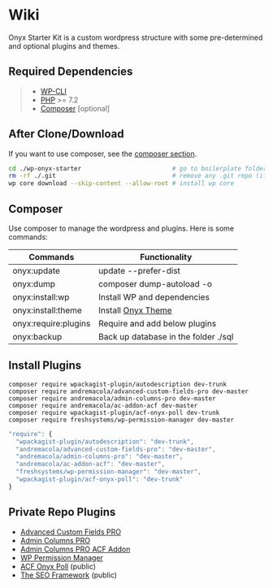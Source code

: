# Wiki

Onyx Starter Kit is a custom wordpress structure with some pre-determined and optional plugins and themes.

## Required Dependencies

> - [WP-CLI](https://wp-cli.org/#installing)
> - [PHP](https://www.php.net/manual/en/install.php) >= 7.2
> - [Composer](https://getcomposer.org/download/) [optional]

## After Clone/Download

If you want to use composer, see the [composer section](#composer).

```bash
cd ./wp-onyx-starter                         # go to boilerplate folder
rm -rf ./.git                                # remove any .git repo (if cloned)
wp core download --skip-content --allow-root # install wp core
```

## Composer

Use composer to manage the wordpress and plugins. Here is some commands:

| Commands             | Functionality                                                   |
|----------------------|-----------------------------------------------------------------|
| onyx:update          | update --prefer-dist                                            |
| onyx:dump            | composer dump-autoload -o                                       |
| onyx:install:wp      | Install WP and dependencies                                     |
| onyx:install:theme   | Install [Onyx Theme](https://github.com/andremacola/onyx-theme) |
| onyx:require:plugins | Require and add below plugins                                   |
| onyx:backup          | Back up database in the folder ./sql                            |

## Install Plugins

```shell
composer require wpackagist-plugin/autodescription dev-trunk
composer require andremacola/advanced-custom-fields-pro dev-master
composer require andremacola/admin-columns-pro dev-master
composer require andremacola/ac-addon-acf dev-master
composer require wpackagist-plugin/acf-onyx-poll dev-trunk
composer require freshsystems/wp-permission-manager dev-master
```

```js
"require": {
  "wpackagist-plugin/autodescription": "dev-trunk",
  "andremacola/advanced-custom-fields-pro": "dev-master",
  "andremacola/admin-columns-pro": "dev-master",
  "andremacola/ac-addon-acf": "dev-master",
  "freshsystems/wp-permission-manager": "dev-master",
  "wpackagist-plugin/acf-onyx-poll": "dev-trunk"
}
```

## Private Repo Plugins

- [Advanced Custom Fields PRO](https://github.com/andremacola/advanced-custom-fields-pro/releases)
- [Admin Columns PRO](https://github.com/andremacola/admin-columns-pro/releases)
- [Admin Columns PRO ACF Addon](https://github.com/andremacola/ac-addon-acf/releases)
- [WP Permission Manager](https://github.com/andremacola/wp-permission-manager/releases)
- [ACF Onyx Poll](https://br.wordpress.org/plugins/acf-onyx-poll/) (public)
- [The SEO Framework](https://wordpress.org/plugins/autodescription/) (public)
